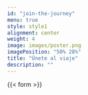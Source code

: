 ```yaml
---
id: "join-the-journey"
menu: true
style: style1
alignment: center
weight: 4
image: images/poster.png
imagePosition: "50% 28%"
title: "Únete al viaje"
description: ""
---
```


{{< form >}}
